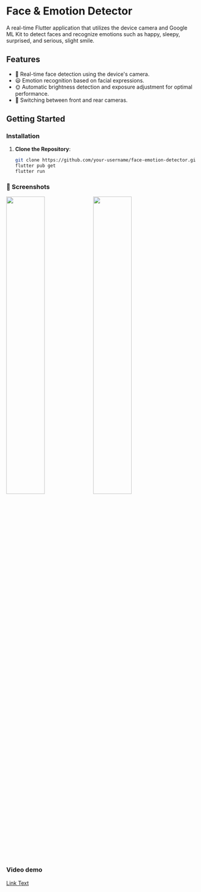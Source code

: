 # Face & Emotion Detector

A real-time Flutter application that utilizes the device camera and Google ML Kit to detect faces and recognize emotions such as happy, sleepy, surprised, and serious, slight smile.

## Features

- 📸 Real-time face detection using the device's camera.
- 😃 Emotion recognition based on facial expressions.
- 🌞 Automatic brightness detection and exposure adjustment for optimal performance.
- 🔄 Switching between front and rear cameras.

## Getting Started

### Installation

1. **Clone the Repository**:

   ```bash
   git clone https://github.com/your-username/face-emotion-detector.git
   flutter pub get
   flutter run

### 📸 Screenshots

<p float="left">
  <img src="/assets/image1.PNG" width="45%" />
  <img src="/assets/image2.PNG" width="45%" />
</p>


### Video demo
[Link Text](https://drive.google.com/file/d/1GUrGo9bvR5hsFD0DM1Z5vAy6K0UR9Qoh/view?usp=sharing)

